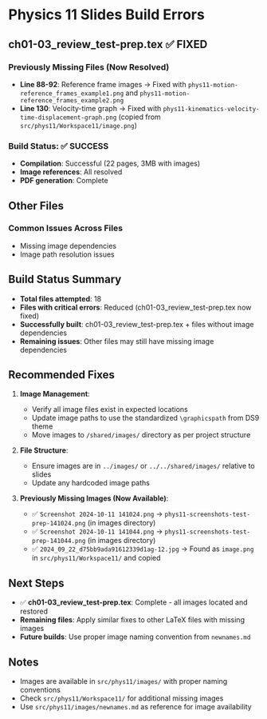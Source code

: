 # Physics 11 Slides Build Errors

## ch01-03_review_test-prep.tex ✅ FIXED

### Previously Missing Files (Now Resolved)
- **Line 88-92**: Reference frame images → Fixed with `phys11-motion-reference_frames_example1.png` and `phys11-motion-reference_frames_example2.png`
- **Line 130**: Velocity-time graph → Fixed with `phys11-kinematics-velocity-time-displacement-graph.png` (copied from `src/phys11/Workspace11/image.png`)

### Build Status: ✅ SUCCESS
- **Compilation**: Successful (22 pages, 3MB with images)
- **Image references**: All resolved
- **PDF generation**: Complete

## Other Files

### Common Issues Across Files
- Missing image dependencies
- Image path resolution issues

## Build Status Summary
- **Total files attempted**: 18
- **Files with critical errors**: Reduced (ch01-03_review_test-prep.tex now fixed)
- **Successfully built**: ch01-03_review_test-prep.tex + files without image dependencies
- **Remaining issues**: Other files may still have missing image dependencies

## Recommended Fixes
1. **Image Management**:
   - Verify all image files exist in expected locations
   - Update image paths to use the standardized `\graphicspath` from DS9 theme
   - Move images to `/shared/images/` directory as per project structure

2. **File Structure**:
   - Ensure images are in `../images/` or `../../shared/images/` relative to slides
   - Update any hardcoded image paths

3. **Previously Missing Images (Now Available)**:
   - ✅ `Screenshot 2024-10-11 141024.png` → `phys11-screenshots-test-prep-141024.png` (in images directory)
   - ✅ `Screenshot 2024-10-11 141044.png` → `phys11-screenshots-test-prep-141044.png` (in images directory)  
   - ✅ `2024_09_22_d75bb9ada91612339d1ag-12.jpg` → Found as `image.png` in `src/phys11/Workspace11/` and copied

## Next Steps
- ✅ **ch01-03_review_test-prep.tex**: Complete - all images located and restored
- **Remaining files**: Apply similar fixes to other LaTeX files with missing images
- **Future builds**: Use proper image naming convention from `newnames.md`

## Notes
- Images are available in `src/phys11/images/` with proper naming conventions
- Check `src/phys11/Workspace11/` for additional missing images
- Use `src/phys11/images/newnames.md` as reference for image availability